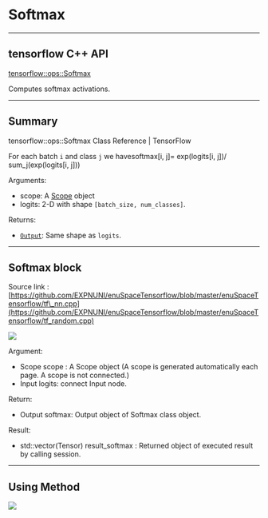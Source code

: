 # Softmax

---

## tensorflow C++ API

[tensorflow::ops::Softmax](https://www.tensorflow.org/api_docs/cc/class/tensorflow/ops/softmax)

Computes softmax activations.

---

## Summary

tensorflow::ops::Softmax Class Reference  \|  TensorFlow

For each batch `i` and class `j` we havesoftmax\[i, j\]= exp\(logits\[i, j\]\)/ sum\_j\(exp\(logits\[i, j\]\)\)

Arguments:

* scope: A [Scope](https://www.tensorflow.org/api_docs/cc/class/tensorflow/scope.html#classtensorflow_1_1_scope) object
* logits: 2-D with shape `[batch_size, num_classes]`.

Returns:

* [`Output`](https://www.tensorflow.org/api_docs/cc/class/tensorflow/output.html#classtensorflow_1_1_output): Same shape as `logits`.

---

## Softmax block

Source link : [https://github.com/EXPNUNI/enuSpaceTensorflow/blob/master/enuSpaceTensorflow/tf\_nn.cpp](https://github.com/EXPNUNI/enuSpaceTensorflow/blob/master/enuSpaceTensorflow/tf_random.cpp)

![](/nn-ops/Softmax1.jpg)

Argument:

* Scope scope : A Scope object \(A scope is generated automatically each page. A scope is not connected.\)
* Input logits: connect  Input node.

Return:

* Output softmax: Output object of Softmax class object.

Result:

* std::vector\(Tensor\) result\_softmax : Returned object of executed result by calling session.

---

## Using Method

![](/nn-ops/Softmax2.jpg)

